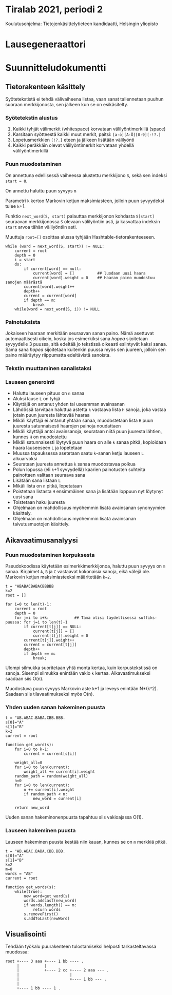 # Tiralab 2021, periodi 2
Koulutusohjelma: Tietojenkäsittelytieteen kandidaatti, Helsingin yliopisto

# Lausegeneraattori

# Suunnitteludokumentti

## Tietorakenteen käsittely

Syötetekstistä ei tehdä välivaiheena listaa, vaan sanat tallennetaan puuhun suoraan merkkijonosta, sen jälkeen kun se on esikäsitelty.

### Syötetekstin alustus
1. Kaikki tyhjät välimerkit (whitespace) korvataan välilyöntimerkillä (space)
2. Karsitaan syötteestä kaikki muut merkit, paitsi: ```[a-ö][A-Ö][0-9][-!?.]```
3. Lopetusmerkkien ```[!?.]``` eteen ja jälkeen lisätään välilyönti
2. Kaikki peräkkäin olevat välilyöntimerkit korvataan yhdellä välilyöntimerkillä

### Puun muodostaminen

On annettuna edellisessä vaiheessa alustettu merkkijono ```S```, sekä sen indeksi ```start = 0```.

On annettu haluttu puun syvyys ```m```

Parametri ```k``` kertoo Markovin ketjun maksimiasteen, jolloin puun syvyydeksi tulee ```k```+1.

Funktio ```next_word(S, start)``` palauttaa merkkijonon kohdasta ```S[start]``` seuraavan merkkijonossa ```S``` olevaan välilyöntiin asti, ja kasvattaa indeksin ```start``` arvoa tähän välilyöntiin asti.

Muuttuja ```root=[]``` osoittaa alussa tyhjään Hashtable-tietorakenteeseen.

```
while (word = next_word(S, start)) != NULL:
	current = root
	depth = 0
	i = start
	do:
		if current[word] == null:
	        current[word] = []          ## luodaan uusi haara
			current[word].weight = 0    ## Haaran paino muodostuu sanojen määrästä
		cuurent[word].weight++
		depth++
		current = current[word]
		if depth == m:
			break
	while(word = next_word(S, i)) != NULL	
```

### Painotuksista
Jokaiseen haaraan merkitään seuraavan sanan paino. Nämä asettuvat automaattisesti oikein, koska jos esimerkiksi sana *hopea* sijoitetaan syvyydelle 3 puussa, sitä edeltää jo tekstissä oikeasti esiintyvät kaksi sanaa. Sama sana *hopea* sijoitetaan kuitenkin puussa myös sen juureen, jolloin sen paino määräytyy riippumatta edeltävistä sanoista.

### Tekstin muuttaminen sanalistaksi

### Lauseen generointi
* Haluttu lauseen pituus on ```n``` sanaa
* Aluksi lause ```L``` on tyhjä
* Käyttäjä on antanut yhden tai useamman avainsanan
* Lähdössä tarvitaan haluttua astetta ```k``` vastaava lista ```H``` sanoja, joka vastaa jotain puun juuresta lähtevää haaraa
* Mikäli käyttäjä ei antanut yhtään sanaa, muodostetaan lista ```H``` puun juuresta satunnaisesti haarojen painoja noudattaen
* Mikäli käyttäjä antoi avainsanoja, seurataan niitä puun juuresta lähtien, kunnes ```H``` on muodostettu
* Mikäli satunnaisesti löytyvä puun haara on alle ```k``` sanaa pitkä, kopioidaan haara lauseeseen ```L``` ja lopetetaan
* Muussa tapauksessa asetetaan saatu ```k```-sanan ketju lauseen ```L``` alkuarvoksi
* Seurataan juuresta annettua ```k``` sanaa muodostavaa polkua
* Polun lopussa (eli ```k```+1 syvyydellä) kaarien painotusten suhteita painottaen valitaan seuraava sana
* Lisätään sana listaan ```L```
* Mikäli lista on ```n``` pitkä, lopetataan
* Poistetaan listasta   ```H``` ensimmäinen sana ja lisätään loppuun nyt löytynyt uusi sana
* Toistetaan haku juuresta
* Ohjelmaan on mahdollisuus myöhemmin lisätä avainsanan synonyymien käsittely.
* Ohjelmaan on mahdollisuus myöhemmin lisätä avainsanan taivutusmuotojen käsittely.

## Aikavaatimusanalyysi

### Puun muodostaminen korpuksesta
Pseudokoodissa käytetään esimerkkimerkkijonoa, haluttu puun syvyys on ```m``` sanaa. Kirjaimet ```A```, ```B``` ja ```C``` vastaavat kokonaisia sanoja, eikä välejä ole. Markovin ketjun maksimiasteeksi määritetään ```k=2```.

```
t = "ABABACBABACBBBBB
k=2
root = []

for i=0 to len(t)-1:
	current = root
	depth = 0
	for j=i to i+k:           ## Tämä olisi täydellisessä suffiks-puussa: for j=i to len(t)-1
		if current[t[j]] == NULL:
			current[t[j]] = []
			current[t[j]].weight = 0
		current[t[j]].weight++
		current = current[t[j]]
		depth++
		if depth == m:
			break;
```

Ulompi silmukka suoritetaan yhtä monta kertaa, kuin korpustekstissä on sanoja. Sisempi silmukka enintään vakio ```k``` kertaa.
Aikavaatimukseksi saadaan siis O(n).

Muodostuva puun syvyys Markovin aste ```k```+1 ja leveys enintään N*(k^2). Saadaan siis tilavaatimukseksi myös O(n).


### Yhden uuden sanan hakeminen puusta

```
t = "AB.ABAC.BABA.CBB.BBB.
s[0]="A"
s[1]="B"
k=2
current = root

function get_word(s):
	for i=0 to k-1:
		current = current[s[i]]
	
	weight_all=0
	for i=0 to len(current):
		weight_all += current[i].weight
	random_path = random(weight_all)
	n=0
	for i=0 to len(current):
		n += current[i].weight
		if random_path < n:
			new_word = current[i]

	return new_word
```

Uuden sanan hakeminonenpuusta tapahtuu siis vakioajassa O(1).

### Lauseen hakeminen puusta

Lauseen hakeminen puusta kestää niin kauan, kunnes se on ```m``` merkkiä pitkä.

```
t = "AB.ABAC.BABA.CBB.BBB.
s[0]="A"
s[1]="B"
k=2
m=8
words = "AB"
current = root

function get_words(s):
	while(true):
		new_word=get_word(s)
		words.addLast(new_word)
		if words.length() == m:
			return words
		s.removeFirst()
		s.addToLast(newWord)		
```

## Visualisointi

Tehdään työkalu puurakenteen tulostamiseksi helposti tarkasteltavassa muodossa:
```
root +---- 3 aaa +---- 1 bb ---- .
     |           |
     |           +---- 2 cc +---- 2 aaa --- .
	 |   		            |
     |                      +---- 1 bb --- .
	 |
     +---- 1 bb ---- 1 .
```
